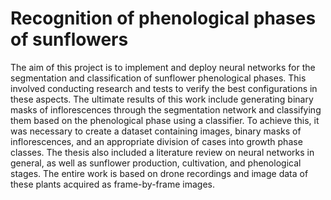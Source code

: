# Recognition of phenological phases of sunflowers
The aim of this project is to implement and deploy neural networks for the segmentation and classification of sunflower phenological phases. This involved conducting research and tests to verify the best configurations in these aspects. The ultimate results of this work include generating binary masks of inflorescences through the segmentation network and classifying them based on the phenological phase using a classifier. To achieve this, it was necessary to create a dataset containing images, binary masks of inflorescences, and an appropriate division of cases into growth phase classes. The thesis also included a literature review on neural networks in general, as well as sunflower production, cultivation, and phenological stages. The entire work is based on drone recordings and image data of these plants acquired as frame-by-frame images.
